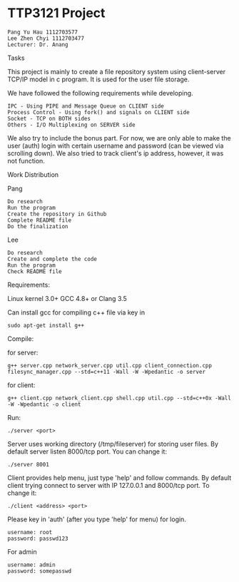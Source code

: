 # TTP3121 Project



    Pang Yu Hau 1112703577
    Lee Zhen Chyi 1112703477
    Lecturer: Dr. Anang

Tasks

This project is mainly to create a file repository system using client-server TCP/IP model in c program. It is used for the user file storage.

We have followed the following requirements while developing.

    IPC - Using PIPE and Message Queue on CLIENT side
    Process Control - Using fork() and signals on CLIENT side
    Socket - TCP on BOTH sides
    Others - I/O Multiplexing on SERVER side


We also try to include the bonus part. For now, we are only able to make the user (auth) login with certain username and password (can be viewed via scrolling down). We also tried to track client's ip address, however, it was not function.

Work Distribution

Pang

    Do research
    Run the program
    Create the repository in Github
    Complete README file
    Do the finalization

Lee

    Do research
    Create and complete the code
    Run the program
    Check README file

Requirements:

Linux kernel 3.0+
GCC 4.8+ or Clang 3.5

Can install gcc for compiling c++ file via key in 

    sudo apt-get install g++

Compile:

for server:

    g++ server.cpp network_server.cpp util.cpp client_connection.cpp filesync_manager.cpp --std=c++11 -Wall -W -Wpedantic -o server


for client:

    g++ client.cpp network_client.cpp shell.cpp util.cpp --std=c++0x -Wall -W -Wpedantic -o client


Run:

    ./server <port>

Server uses working directory (/tmp/fileserver) for storing user files.
By default server listen 8000/tcp port. You can change it:

    ./server 8001


Client provides help menu, just type 'help' and follow commands.
By default client trying connect to server with IP 127.0.0.1 and 8000/tcp port.
To change it:

    ./client <address> <port>


Please key in 'auth' (after you type 'help' for menu) for login.

    username: root
    password: passwd123

For admin

    username: admin
    password: somepasswd
